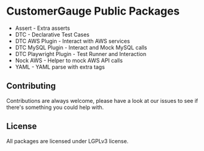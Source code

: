 # CustomerGauge Public Packages

- Assert - Extra asserts
- DTC - Declarative Test Cases
- DTC AWS Plugin - Interact with AWS services
- DTC MySQL Plugin - Interact and Mock MySQL calls
- DTC Playwright Plugin - Test Runner and Interaction
- Nock AWS - Helper to mock AWS API calls
- YAML - YAML parse with extra tags

## Contributing

Contributions are always welcome, please have a look at our issues to see if there's something you could help with.

## License

All packages are licensed under LGPLv3 license.
